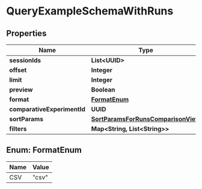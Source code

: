 

# QueryExampleSchemaWithRuns


## Properties

| Name | Type | Description | Notes |
|------------ | ------------- | ------------- | -------------|
|**sessionIds** | **List&lt;UUID&gt;** |  |  |
|**offset** | **Integer** |  |  [optional] |
|**limit** | **Integer** |  |  [optional] |
|**preview** | **Boolean** |  |  [optional] |
|**format** | [**FormatEnum**](#FormatEnum) |  |  [optional] |
|**comparativeExperimentId** | **UUID** |  |  [optional] |
|**sortParams** | [**SortParamsForRunsComparisonView**](SortParamsForRunsComparisonView.md) |  |  [optional] |
|**filters** | **Map&lt;String, List&lt;String&gt;&gt;** |  |  [optional] |



## Enum: FormatEnum

| Name | Value |
|---- | -----|
| CSV | &quot;csv&quot; |



